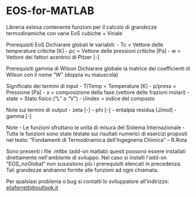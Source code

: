 # EOS-for-MATLAB
Libreria estesa contenente funzioni per il calcolo di grandezze termodinamiche con varie EoS cubiche + Viriale

Prerequisiti EoS 
Dichiarare globali le variabili: 
		-  Tc = Vettore delle temperature critiche [K]
		-  pc = Vettore delle pressioni critiche [Pa]
		-  w = Vettore dei fattori acentrici di Pitzer [-]

Prerequisiti gamma di Wilson 
Dichiarare globale la matrice dei coefficienti di Wilson con il nome “W” (doppia vu maiuscola)
 
Significato dei termini di input 
		-  T/Temp = Temperature [K] 
		-  p/press = Pressione [Pa] 
		-  x = composizione della fase (vettore delle frazioni molari) 
		-  state = Stato fisico (“L” o “V”) 
		-  i/index = indice del composto 

Note sui termini di output 
		-  zeta [-] 
		-  phi [-] 
		-  entalpia residua [J/mol] 
		-  gamma [-] 

Note 
		-  Le funzioni sfruttano le unità di misura del Sistema Internazionale 
		-  Tutte le funzioni sono state testate sui risultati numerici di esercizi proposti nel testo: 
		   “Fondamenti di Termodinamica dell’Ingegneria Chimica” – R.Rota 

Sono presenti i file .mltbx (add-on matlab) questi possono essere installati direttamente nell'ambiente di sviluppo.
Nel caso si installi l'add-on "EOS_noGlobal" non sussistono più i prerequisiti elencati in precedenza.
Tali grandezze andranno fornite alle funzioni ad ogni chiamata.

Per qualsiasi problema o bug si contatti lo sviluppatore all'indirizzo: eliaferretti@outlook.it
